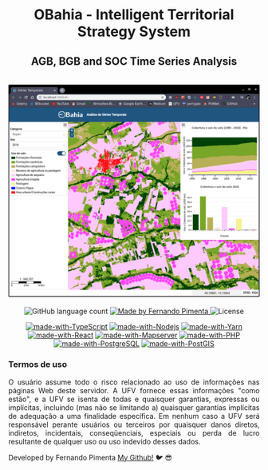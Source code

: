 <div align="center">
<h1>OBahia - Intelligent Territorial Strategy System</h1>
<h2>AGB, BGB and SOC Time Series Analysis</h2>
<br>
<img width="600" src="assets/print.png" alt="OBahia - Análise de séries temporais">
<br>
<br>
</div>

<div align="center">
  <img alt="GitHub language count" src="https://img.shields.io/github/languages/count/pimentafm/obahia-biomass?color=blue&style=for-the-badge">

  <a href="https://github.com/pimentafm">
    <img alt="Made by Fernando Pimenta" src="https://img.shields.io/badge/made%20by-Fernando%20Pimenta-blue?style=for-the-badge">
  </a>

  <img alt="License" src="https://img.shields.io/badge/license-MIT-blue?style=for-the-badge">
</div>

<div align="center">

[![made-with-TypeScript](https://img.shields.io/badge/TypeScript-294E80?style=for-the-badge)](https://www.typescriptlang.org/)
[![made-with-Nodejs](https://img.shields.io/badge/Node-green?style=for-the-badge)](https://nodejs.org/)
[![made-with-Yarn](https://img.shields.io/badge/Yarn-2188b6?style=for-the-badge)](https://yarnpkg.com/)
[![made-with-React](https://img.shields.io/badge/React-61dafb?style=for-the-badge)](https://reactjs.org/)
[![made-with-Mapserver](https://img.shields.io/badge/mapserver-33a333?style=for-the-badge)](https://mapserver.org/)
[![made-with-PHP](https://img.shields.io/badge/Django-purple?style=for-the-badge)](https://www.php.net/)
[![made-with-PostgreSQL](https://img.shields.io/badge/PostgreSQL-33658f?style=for-the-badge)](https://www.postgresql.org/)
[![made-with-PostGIS](https://img.shields.io/badge/PostGIS-5a7a9f?style=for-the-badge)](https://postgis.net/)

</div>

### Termos de uso
<div align="justify">
O usuário assume todo o risco relacionado ao uso de informações nas páginas Web deste servidor. A UFV fornece essas informações "como estão", e a UFV se isenta de todas e quaisquer garantias, expressas ou implícitas, incluindo (mas não se limitando a) quaisquer garantias implícitas de adequação a uma finalidade específica. Em nenhum caso a UFV será responsável perante usuários ou terceiros por quaisquer danos diretos, indiretos, incidentais, conseqüenciais, especiais ou perda de lucro resultante de qualquer uso ou uso indevido desses dados.
</div>

Developed by Fernando Pimenta [My Github!](https://github.com/pimentafm) :bird: :sunglasses:

